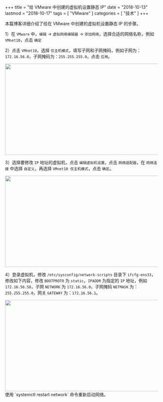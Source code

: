+++
title = "给 VMware 中创建的虚拟机设置静态 IP"
date = "2018-10-13"
lastmod = "2018-10-17"
tags = [
    "VMware"
]
categories = [
    "技术"
]
+++

本篇博客详细介绍了给在 VMware 中创建的虚拟机设置静态 IP 的步骤。

<!--more-->

1）在 `VMware` 中，`编辑` -> `虚拟网络编辑器` -> `添加网络`，选择合适的网络名称，例如 `VMnet10`，点击 `确定`

2）点击 `VMnet10`，选择 `仅主机模式`，填写子网和子网掩码，例如子网为：`172.16.56.0`，子网掩码为：`255.255.255.0`，点击 `应用`。

<center>
<img src="/image/linux/vmware-static-ip/WechatIMG623.jpeg" width="800px" height="300px" />
</center>

3）选择要修改 `IP` 地址的虚拟机，点击 `编辑虚拟机设置`，点击 `网络适配器`，在 `网络连接` 中选择 `自定义`，再选择 `VMnet10 仅主机模式`，点击 `确定`。

<center>
<img src="/image/linux/vmware-static-ip/WechatIMG624.jpeg" width="800px" height="300px" />
</center>

4）登录虚拟机，修改 `/etc/sysconfig/network-scripts` 目录下 `ifcfg-ens33`，修改如下内容，修改 `BOOTPROTO` 为 `static`，`IPADDR` 为指定的 `IP` 地址，例如 `172.16.56.58`，子网 `NETWORK` 为 `172.16.56.0`，子网掩码 `NETMASK` 为：`255.255.255.0`，网关 `GATEWAY` 为：`172.16.56.1`。

<center>
<img src="/image/linux/vmware-static-ip/WechatIMG625.jpeg" width="800px" height="300px" />
</center>
使用 `systemctl restart network` 命令重新启动网络。

